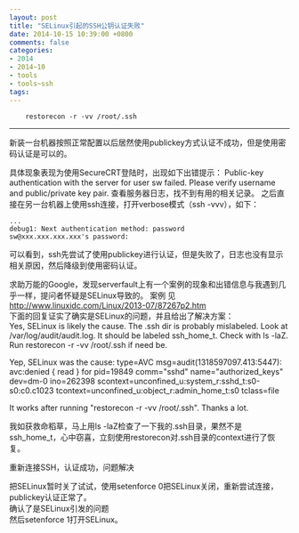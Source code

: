 ```yaml
---
layout: post
title: "SELinux引起的SSH公钥认证失败"
date: 2014-10-15 10:39:00 +0800
comments: false
categories:
- 2014
- 2014~10
- tools
- tools~ssh
tags:
---
```

```
	restorecon -r -vv /root/.ssh  
```
------------

  新装一台机器按照正常配置以后居然使用publickey方式认证不成功，但是使用密码认证是可以的。 

  具体现象表现为使用SecureCRT登陆时，出现如下出错提示：
Public-key authentication with the server for user sw failed. Please verify username and public/private key pair.
查看服务器日志，找不到有用的相关记录。 
之后直接在另一台机器上使用ssh连接，打开verbose模式（ssh -vvv），如下：
```
...
debug1: Next authentication method: password
sw@xxx.xxx.xxx.xxx's password:
```
可以看到，ssh先尝试了使用publickey进行认证，但是失败了，日志也没有显示相关原因，然后降级到使用密码认证。 

求助万能的Google，发现serverfault上有一个案例的现象和出错信息与我遇到几乎一样，提问者怀疑是SELinux导致的。
案例 见 http://www.linuxidc.com/Linux/2013-07/87267p2.htm  
下面的回复证实了确实是SELinux的问题，并且给出了解决方案：  
Yes, SELinux is likely the cause. The .ssh dir is probably mislabeled. Look at /var/log/audit/audit.log. It should be labeled ssh_home_t. Check with ls -laZ. Run restorecon -r -vv /root/.ssh if need be.

Yep, SELinux was the cause: type=AVC msg=audit(1318597097.413:5447): avc:denied { read } for pid=19849 comm="sshd" name="authorized_keys" dev=dm-0 ino=262398 scontext=unconfined_u:system_r:sshd_t:s0-s0:c0.c1023 tcontext=unconfined_u:object_r:admin_home_t:s0 tclass=file

It works after running "restorecon -r -vv /root/.ssh". Thanks a lot.

我如获救命稻草，马上用ls -laZ检查了一下我的.ssh目录，果然不是ssh_home_t，心中窃喜，立刻使用restorecon对.ssh目录的context进行了恢复。 

重新连接SSH，认证成功，问题解决

把SELinux暂时关了试试，使用setenforce 0把SELinux关闭，重新尝试连接，publickey认证正常了。   
确认了是SELinux引发的问题  
然后setenforce 1打开SELinux。

